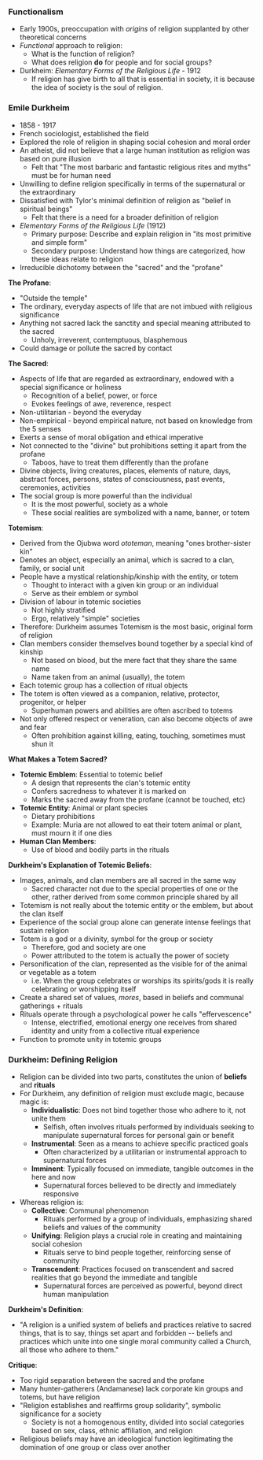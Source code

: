 ### Functionalism
 - Early 1900s, preoccupation with *origins* of religion supplanted by other theoretical concerns
 - *Functional* approach to religion:
	 - What is the function of religion?
	 - What does religion **do** for people and for social groups?
 - Durkheim: *Elementary Forms of the Religious Life* - 1912
	 - If religion has give birth to all that is essential in society, it is because the idea of society is the soul of religion.

### Emile Durkheim
 - 1858 - 1917
 - French sociologist, established the field
 - Explored the role of religion in shaping social cohesion and moral order
 - An atheist, did not believe that a large human institution as religion was based on pure illusion
	 - Felt that "The most barbaric and fantastic religious rites and myths" must be for human need
 - Unwilling to define religion specifically in terms of the supernatural or the extraordinary
 - Dissatisfied with Tylor's minimal definition of religion as "belief in spiritual beings"
	 - Felt that there is a need for a broader definition of religion
 - *Elementary Forms of the Religious Life* (1912)
	 - Primary purpose: Describe and explain religion in "its most primitive and simple form"
	 - Secondary purpose: Understand how things are categorized, how these ideas relate to religion
 - Irreducible dichotomy between the "sacred" and the "profane"

**The Profane**:
 - "Outside the temple"
 - The ordinary, everyday aspects of life that are not imbued with religious significance
 - Anything not sacred lack the sanctity and special meaning attributed to the sacred
	 - Unholy, irreverent, contemptuous, blasphemous
 - Could damage or pollute the sacred by contact

**The Sacred**:
 - Aspects of life that are regarded as extraordinary, endowed with a special significance or holiness
	 - Recognition of a belief, power, or force
	 - Evokes feelings of awe, reverence, respect
 - Non-utilitarian - beyond the everyday
 - Non-empirical - beyond empirical nature, not based on knowledge from the 5 senses
 - Exerts a sense of moral obligation and ethical imperative
 - Not connected to the "divine" but prohibitions setting it apart from the profane
	 - Taboos, have to treat them differently than the profane
 - Divine objects, living creatures, places, elements of nature, days, abstract forces, persons, states of consciousness, past events, ceremonies, activities
 - The social group is more powerful than the individual
	 - It is the most powerful, society as a whole
	 - These social realities are symbolized with a name, banner, or totem

**Totemism**:
 - Derived from the Ojubwa word *ototeman*, meaning "ones brother-sister kin"
 - Denotes an object, especially an animal, which is sacred to a clan, family, or social unit
 - People have a mystical relationship/kinship with the entity, or totem
	 - Thought to interact with a given kin group or an individual
	 - Serve as their emblem or symbol
 - Division of labour in totemic societies
	 - Not highly stratified
	 - Ergo, relatively "simple" societies
 - Therefore: Durkheim assumes Totemism is the most basic, original form of religion
 - Clan members consider themselves bound together by a special kind of kinship
	 - Not based on blood, but the mere fact that they share the same name
	 - Name taken from an animal (usually), the totem
 - Each totemic group has a collection of ritual objects
 - The totem is often viewed as a companion, relative, protector, progenitor, or helper
	 - Superhuman powers and abilities are often ascribed to totems
 - Not only offered respect or veneration, can also become objects of awe and fear
	 - Often prohibition against killing, eating, touching, sometimes must shun it

**What Makes a Totem Sacred?**
 - **Totemic Emblem**: Essential to totemic belief
	 - A design that represents the clan's totemic entity
	 - Confers sacredness to whatever it is marked on
	 - Marks the sacred away from the profane (cannot be touched, etc)
 - **Totemic Entity**: Animal or plant species
	 - Dietary prohibitions
	 - Example: Muria are not allowed to eat their totem animal or plant, must mourn it if one dies
 - **Human Clan Members**:
	 - Use of blood and bodily parts in the rituals

**Durkheim's Explanation of Totemic Beliefs**:
 - Images, animals, and clan members are all sacred in the same way
	 - Sacred character not due to the special properties of one or the other, rather derived from some common principle shared by all
 - Totemism is not really about the totemic entity or the emblem, but about the clan itself
 - Experience of the social group alone can generate intense feelings that sustain religion
 - Totem is a god or a divinity, symbol for the group or society
	 - Therefore, god and society are one
	 - Power attributed to the totem is actually the power of society
 - Personification of the clan, represented as the visible for of the animal or vegetable as a totem
	 - i.e. When the group celebrates or worships its spirits/gods it is really celebrating or worshipping itself
 - Create a shared set of values, *mores*, based in beliefs and communal gatherings + rituals
 - Rituals operate through a psychological power he calls "effervescence"
	 - Intense, electrified, emotional energy one receives from shared identity and unity from a collective ritual experience
 - Function to promote unity in totemic groups

### Durkheim: Defining Religion
 - Religion can be divided into two parts, constitutes the union of **beliefs** and **rituals**
 - For Durkheim, any definition of religion must exclude magic, because magic is:
	 - **Individualistic**: Does not bind together those who adhere to it, not unite them
		 - Selfish, often involves rituals performed by individuals seeking to manipulate supernatural forces for personal gain or benefit
	 - **Instrumental**: Seen as a means to achieve specific practiced goals
		 - Often characterized by a utilitarian or instrumental approach to supernatural forces
	 - **Imminent**: Typically focused on immediate, tangible outcomes in the here and now
		 - Supernatural forces believed to be directly and immediately responsive
 - Whereas religion is:
	 - **Collective**: Communal phenomenon
		 - Rituals performed by a group of individuals, emphasizing shared beliefs and values of the community
	 - **Unifying**: Religion plays a crucial role in creating and maintaining social cohesion
		 - Rituals serve to bind people together, reinforcing sense of community
	 - **Transcendent**: Practices focused on transcendent and sacred realities that go beyond the immediate and tangible
		 - Supernatural forces are perceived as powerful, beyond direct human manipulation

**Durkheim's Definition**:
 - "A religion is a unified system of beliefs and practices relative to sacred things, that is to say, things set apart and forbidden -- beliefs and practices which unite into one single moral community called a Church, all those who adhere to them."

**Critique**:
 - Too rigid separation between the sacred and the profane
 - Many hunter-gatherers (Andamanese) lack corporate kin groups and totems, but have religion
 - "Religion establishes and reaffirms group solidarity", symbolic significance for a society
	 - Society is not a homogenous entity, divided into social categories based on sex, class, ethnic affiliation, and religion
 - Religious beliefs may have an ideological function legitimating the domination of one group or class over another

